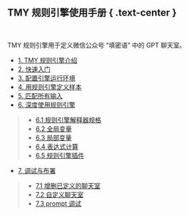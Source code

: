 TMY 规则引擎使用手册 { .text-center }
------------------

&nbsp;

TMY 规则引擎用于定义微信公众号 “填密语” 中的 GPT 聊天室。

- [1. TMY 规则引擎介绍](#1)
- [2. 快速入门](#2)
- [3. 配置引擎运行环境](#3)
- [4. 用规则引擎定义样本](#4)
- [5. 匹配所有输入](#5)
- [6. 深度使用规则引擎](#6)

 > - [6.1 规则引擎解释器规格](#6.1)
 > - [6.2 全局变量](#6.2)
 > - [6.3 局部变量](#6.3)
 > - [6.4 表达式计算](#6.4)
 > - [6.5 规则引擎插件](#6.5)

- [7. 调试与布署](#7)

 > - [7.1 增删已定义的聊天室](#7.1)
 > - [7.2 自定义聊天室](#7.2)
 > - [7.3 prompt 调试](#7.3)
